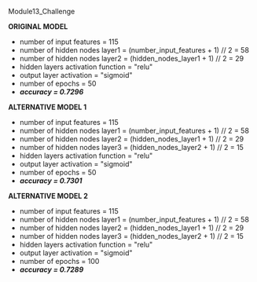Module13_Challenge

**ORIGINAL MODEL**
- number of input features = 115
- number of hidden nodes layer1 = (number_input_features + 1) // 2 = 58
- number of hidden nodes layer2 = (hidden_nodes_layer1 + 1) // 2 = 29
- hidden layers activation function = "relu"
- output layer activation = "sigmoid"
- number of epochs = 50
- ***accuracy = 0.7296***

**ALTERNATIVE MODEL 1**
- number of input features = 115
- number of hidden nodes layer1 = (number_input_features + 1) // 2 = 58
- number of hidden nodes layer2 = (hidden_nodes_layer1 + 1) // 2 = 29
- number of hidden nodes layer3 = (hidden_nodes_layer2 + 1) // 2 = 15
- hidden layers activation function = "relu"
- output layer activation = "sigmoid"
- number of epochs = 50
- ***accuracy = 0.7301***

**ALTERNATIVE MODEL 2**
- number of input features = 115
- number of hidden nodes layer1 = (number_input_features + 1) // 2 = 58
- number of hidden nodes layer2 = (hidden_nodes_layer1 + 1) // 2 = 29
- number of hidden nodes layer3 = (hidden_nodes_layer2 + 1) // 2 = 15
- hidden layers activation function = "relu"
- output layer activation = "sigmoid"
- number of epochs = 100
- ***accuracy = 0.7289***

